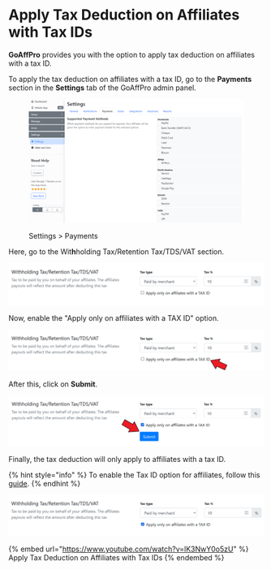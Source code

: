 # Apply Tax Deduction on Affiliates with Tax IDs

**GoAffPro** provides you with the option to apply tax deduction on affiliates with a tax ID.

To apply the tax deduction on affiliates with a tax ID, go to the **Payments** section in the **Settings** tab of the GoAffPro admin panel.

<figure><img src="../../../../.gitbook/assets/image (72).png" alt=""><figcaption><p>Settings > Payments </p></figcaption></figure>

Here, go to the Wit**h**holding Tax/Retention Tax/TDS/VAT section.

![Withholding Tax/Retention Tax/TDS/VAT](<../../../../.gitbook/assets/image (2773).png>)

Now, enable the "Apply only on affiliates with a TAX ID" option.

![Enable the "Apply only on affiliates with a TAX ID" option](<../../../../.gitbook/assets/Screenshot 2021-08-12 022556.png>)

After this, click on **Submit**.

![Click on Submit](<../../../../.gitbook/assets/Screenshot 2021-08-12 022752.png>)

Finally, the tax deduction will only apply to affiliates with a tax ID.

{% hint style="info" %}
To enable the Tax ID option for affiliates, follow this [guide](https://docs.goaffpro.com/how-tos/setup-tax-deduction-for-affiliate-payouts/tax-id-for-affiliates).&#x20;
{% endhint %}

![](<../../../../.gitbook/assets/image (2926).png>)

{% embed url="https://www.youtube.com/watch?v=lK3NwY0o5zU" %}
Apply Tax Deduction on Affiliates with Tax IDs
{% endembed %}
